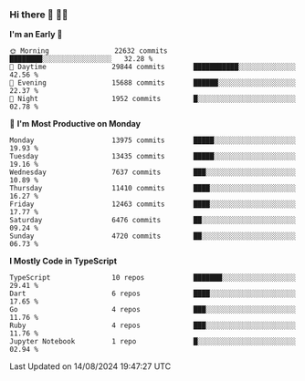 ### Hi there 👋 🧑‍💻



<!--START_SECTION:waka-->
**I'm an Early 🐤** 

```text
🌞 Morning                22632 commits       ████████░░░░░░░░░░░░░░░░░   32.28 % 
🌆 Daytime                29844 commits       ███████████░░░░░░░░░░░░░░   42.56 % 
🌃 Evening                15688 commits       ██████░░░░░░░░░░░░░░░░░░░   22.37 % 
🌙 Night                  1952 commits        █░░░░░░░░░░░░░░░░░░░░░░░░   02.78 % 
```
📅 **I'm Most Productive on Monday** 

```text
Monday                   13975 commits       █████░░░░░░░░░░░░░░░░░░░░   19.93 % 
Tuesday                  13435 commits       █████░░░░░░░░░░░░░░░░░░░░   19.16 % 
Wednesday                7637 commits        ███░░░░░░░░░░░░░░░░░░░░░░   10.89 % 
Thursday                 11410 commits       ████░░░░░░░░░░░░░░░░░░░░░   16.27 % 
Friday                   12463 commits       ████░░░░░░░░░░░░░░░░░░░░░   17.77 % 
Saturday                 6476 commits        ██░░░░░░░░░░░░░░░░░░░░░░░   09.24 % 
Sunday                   4720 commits        ██░░░░░░░░░░░░░░░░░░░░░░░   06.73 % 
```


**I Mostly Code in TypeScript** 

```text
TypeScript               10 repos            ███████░░░░░░░░░░░░░░░░░░   29.41 % 
Dart                     6 repos             ████░░░░░░░░░░░░░░░░░░░░░   17.65 % 
Go                       4 repos             ███░░░░░░░░░░░░░░░░░░░░░░   11.76 % 
Ruby                     4 repos             ███░░░░░░░░░░░░░░░░░░░░░░   11.76 % 
Jupyter Notebook         1 repo              █░░░░░░░░░░░░░░░░░░░░░░░░   02.94 % 
```




 Last Updated on 14/08/2024 19:47:27 UTC
<!--END_SECTION:waka-->


